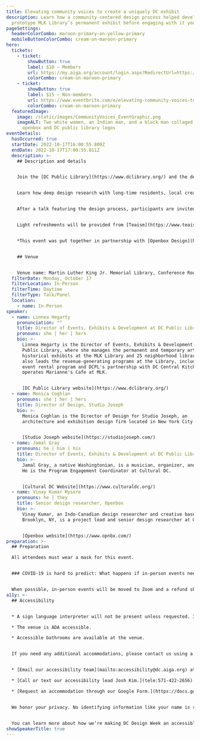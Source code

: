 ```yaml
---
title: Elevating community voices to create a uniquely DC exhibit
description: Learn how a community-centered design process helped develop and
  prototype MLK Library’s permanent exhibit before engaging with it yourself.
pageSettings:
  headerColorCombo: maroon-primary-on-yellow-primary
  mobileButtonColorCombo: cream-on-maroon-primary
hero:
  tickets:
    - ticket:
        showButton: true
        label: $10 — Members
        url: https://my.aiga.org/account/login.aspx?RedirectUrl=https://ikit.aiga.org/ikit_national_util/ikit-national-util-sso-redirect/?state=https%3A%2F%2Fdc.aiga.org%2Fevent%2Felevating-community-voices-to-create-a-uniquely-dc-exhibit%2F%3Fredirect_source%3Deventbrite_register
        colorCombo: cream-on-maroon-primary
    - ticket:
        showButton: true
        label: $15 — Non-members
        url: https://www.eventbrite.com/e/elevating-community-voices-to-create-a-uniquely-dc-exhibit-tickets-425452859957
        colorCombo: cream-on-maroon-primary
  featuredImage:
    image: /static/images/CommunityVoices_EventGraphic.png
    imageALT: Two white women, an Indian man, and a black man collaged next to the
      openbox and DC public library logos
eventDetails:
  hasOccurred: true
  startDate: 2022-10-17T16:00:55.800Z
  endDate: 2022-10-17T17:00:55.811Z
  description: >-
    ## Description and details


    Join the [DC Public Library](https://www.dclibrary.org/) and the design team behind the community-centered permanent exhibit installed as a part of the modernization of the Martin Luther King Jr. Memorial Library.


    Learn how deep design research with long-time residents, local creatives, and teens informed design concepts prototyped with people  in all four quadrants of DC at various neighborhood library branches, and how this prototyping led to the now completed program. Explore how community interactions were developed, tested, and are now live as residents engage with an exhibits program that is resonant, vibrant, and unambiguously community-driven.


    After a talk featuring the design process, participants are invited to explore the exhibit itself.


    Light refreshments will be provided from [Teaism](https://www.teaism.com/) by our sponsor [HAWJ Studio](http://www.phimher.com/).


    *This event was put together in partnership with [Openbox Design](https://www.opnbx.com/) and was made possible by our sponsor [DC Public Library](https://www.dclibrary.org/).*


    ## Venue


    Venue name: Martin Luther King Jr. Memorial Library, Conference Room Venue info: 901 G St NW, Washington, DC 20001, United States
  filterDate: Monday, October 17
  filterLocation: In-Person
  filterTime: Daytime
  filterType: Talk/Panel
  location:
    - name: In-Person
speaker:
  - name: Linnea Hegarty
    pronunciation: ""
    title: Director of Events, Exhibits & Development at DC Public Library
    pronouns: she | her | hers
    bio: >-
      Linnea Hegarty is the Director of Events, Exhibits & Development at DC
      Public Library, where she manages the permanent and temporary art and
      historical exhibits at the MLK Library and 25 neighborhood libraries. She
      also leads the revenue-generating programs at the Library, including the
      event rental program and DCPL's partnership with DC Central Kitchen, which
      operates Marianne's Cafe at MLK.


      [DC Public Library website](https://www.dclibrary.org/)
  - name: Monica Coghlan
    pronouns: she | her | hers
    title: Director of Design, Studio Joseph
    bio: >-
      Monica Coghlan is the Director of Design for Studio Joseph, an
      architecture and exhibition design firm located in New York City.


      [Studio Joseph website](https://studiojoseph.com/)
  - name: Jamal Gray
    pronouns: he | him | his
    title: Director of Events, Exhibits & Development at DC Public Library
    bio: >-
      Jamal Gray, a native Washingtonian, is a musician, organizer, and curator.
      He is the Program Engagement Coordinator at Cultural DC.


      [Cultural DC Website](https://www.culturaldc.org/)
  - name: Vinay Kumar Mysore
    pronouns: he | they
    title: Senior design researcher, Openbox
    bio: >-
      Vinay Kumar, an Indo-Canadian design researcher and creative based in
      Brooklyn, NY, is a project lead and senior design researcher at Openbox.


      [Openbox website](https://www.opnbx.com/)
preparation: >-
  ## Preparation

  All attendees must wear a mask for this event.


  ### COVID-19 is hard to predict: What happens if in-person events need to be canceled?


  When possible, in-person events will be moved to Zoom and a refund should not be expected. If an event is canceled in its entirety, a refund will be issued. In either scenario you will be notified immediately.
a11y: >-
  ## Accessibility


  * A sign language interpreter will not be present unless requested. If requested, we will do our best to employ a sign language interpreter for the event.

  * The venue is ADA accessible.

  * Accessible bathrooms are available at the venue.


  If you need any additional accommodations, please contact us using a method that works best for you:


  * [Email our accessibility team](mailto:accessibility@dc.aiga.org) at accessibility@dc.aiga.org.

  * [Call or text our accessibility lead Josh Kim.](tele:571-422-2656)

  * [Request an accommodation through our Google Form.](https://docs.google.com/forms/d/e/1FAIpQLSe2l-FrPiSaZxPjIAOUadYn3axaz6SyloV42CWg-HF65TTy1w/viewform)


  We honor your privacy. No identifying information like your name is required to request an accommodation, and all details will be deleted once completed.


  You can learn more about how we’re making DC Design Week an accessible experience by visiting our [accessibility statement](/accessibility/).
showSpeakerTitle: true
---
```

